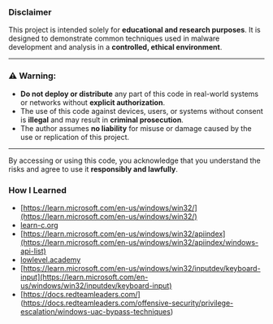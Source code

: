### Disclaimer

This project is intended solely for **educational and research purposes**. It is designed to demonstrate common techniques used in malware development and analysis in a **controlled, ethical environment**.

---

### ⚠️ Warning:

- **Do not deploy or distribute** any part of this code in real-world systems or networks without **explicit authorization**.  
- The use of this code against devices, users, or systems without consent is **illegal** and may result in **criminal prosecution**.  
- The author assumes **no liability** for misuse or damage caused by the use or replication of this project.

---

By accessing or using this code, you acknowledge that you understand the risks and agree to use it **responsibly and lawfully**.

### How I Learned
- [https://learn.microsoft.com/en-us/windows/win32/](https://learn.microsoft.com/en-us/windows/win32/)
- [learn-c.org](https://www.learn-c.org/)
- [https://learn.microsoft.com/en-us/windows/win32/apiindex](https://learn.microsoft.com/en-us/windows/win32/apiindex/windows-api-list)
- [lowlevel.academy](https://lowlevel.academy/)
- [https://learn.microsoft.com/en-us/windows/win32/inputdev/keyboard-input](https://learn.microsoft.com/en-us/windows/win32/inputdev/keyboard-input)
- [https://docs.redteamleaders.com/] (https://docs.redteamleaders.com/offensive-security/privilege-escalation/windows-uac-bypass-techniques)
